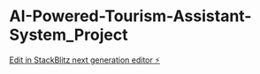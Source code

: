# AI-Powered-Tourism-Assistant-System_Project

[Edit in StackBlitz next generation editor ⚡️](https://stackblitz.com/~/github.com/Arshad-Anees/AI-Powered-Tourism-Assistant-System_Project)